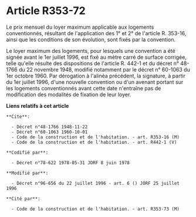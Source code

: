 # Article R353-72

Le prix mensuel du loyer maximum applicable aux logements conventionnés, résultant de l'application des 1° et 2° de l'article
R. 353-16, ainsi que les conditions de son évolution, sont fixés par la convention.

Le loyer maximum des logements, pour lesquels une convention a été signée avant le 1er juillet 1996, est fixé au mètre carré
de surface corrigée, telle qu'elle résulte des dispositions de l'article R. 442-1 et du décret n° 48-1766 du 22 novembre
1948, modifié notamment par le décret n° 60-1063 du 1er octobre 1960. Par dérogation à l'alinéa précédent, la signature, à
partir du 1er juillet 1996, d'une nouvelle convention ou d'un avenant portant sur les logements conventionnés avant cette
date n'entraîne pas de modification des modalités de fixation de leur loyer.

**Liens relatifs à cet article**

	**Cite**:

	  - Décret n°48-1766 1948-11-22
	  - Décret n°60-1063 1960-10-01
	  - Code de la construction et de l'habitation. - art. R353-16 (M)
	  - Code de la construction et de l'habitation. - art. R442-1 (V)

	**Codifié par**:

	  - Décret n°78-622 1978-05-31 JORF 8 juin 1978

	**Modifié par**:

	  - Décret n°96-656 du 22 juillet 1996 - art. 6 () JORF 25 juillet 1996

	**Cité par**:

	  - Code de la construction et de l'habitation. - art. R353-73 (M)
